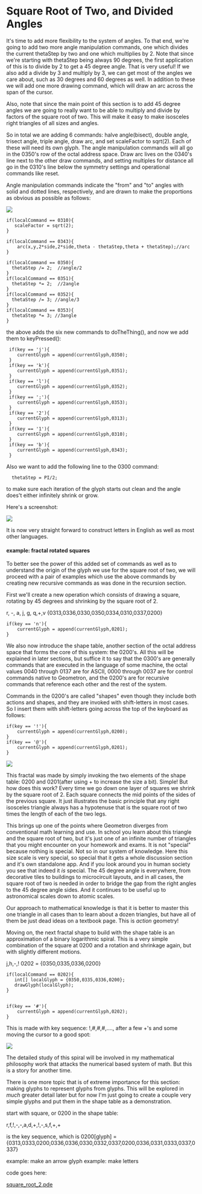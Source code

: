 # Square Root of Two, and Divided Angles

It's time to add more flexibility to the system of angles.  To that end, we're going to add two more angle manipulation commands, one which divides the current thetaStep by two and one which multiplies by 2.  Note that since we're starting with thetaStep being always 90 degrees, the first application of this is to divide by 2 to get a 45 degree angle.  That is very useful!  If we also add a divide by 3 and multiply by 3, we can get most of the angles we care about, such as 30 degrees and 60 degrees as well.  In addition to these we will add one more drawing command, which will draw an arc across the span of the cursor.  

Also, note that since the main point of this section is to add 45 degree angles we are going to really want to be able to multiply and divide by factors of the square root of two.  This will make it easy to make isosceles right triangles of all sizes and angles.   

So in total we are adding 6 commands: halve angle(bisect), double angle, trisect angle, triple angle, draw arc, and set scaleFactor to sqrt(2).  Each of these will need its own glyph.  The angle manipulation commands will all go in the 0350's row of the octal address space.  Draw arc lives on the 0340's line next to the other draw commands, and setting multiples for distance all go in the 0310's line below the symmetry settings and operational commands like reset.  

Angle manipulation commands indicate the "from" and "to" angles with solid and dotted lines, respectively, and are drawn to make the proportions as obvious as possible as follows:

![](root2newglyphs.png)

    if(localCommand == 0310){
       scaleFactor = sqrt(2); 
    }
    
    if(localCommand == 0343){
        arc(x,y,2*side,2*side,theta - thetaStep,theta + thetaStep);//arc
    }
    
    if(localCommand == 0350){
      thetaStep /= 2;  //angle/2
    }
    if(localCommand == 0351){
      thetaStep *= 2;  //2angle
    }
    if(localCommand == 0352){
      thetaStep /= 3; //angle/3
    }
    if(localCommand == 0353){
      thetaStep *= 3; //3angle
    }


the above adds the six new commands to doTheThing(), and now we add them to keyPressed():


	 if(key == 'j'){
     	currentGlyph = append(currentGlyph,0350);                   
     }
     if(key == 'k'){
     	currentGlyph = append(currentGlyph,0351);                   
     }
     if(key == 'l'){
     	currentGlyph = append(currentGlyph,0352);                   
     }
     if(key == ';'){
     	currentGlyph = append(currentGlyph,0353);                   
     }
     if(key == '2'){
     	currentGlyph = append(currentGlyph,0313);                   
     }
     if(key == '1'){
     	currentGlyph = append(currentGlyph,0310);                   
     }
     if(key == 'b'){
     	currentGlyph = append(currentGlyph,0343);                  
     }


Also we want to add the following line to the 0300 command:

      thetaStep = PI/2;
to make sure each iteration of the glyph starts out clean and the angle does't either infinitely shrink or grow.  

Here's a screenshot:

![](root2screenshot2.png)

It is now very straight forward to construct letters in English as well as most other languages.  

#### example: fractal rotated squares

To better see the power of this added set of commands as well as to understand the origin of the glyph we use for the square root of two, we will proceed with a pair of examples which use the above commands by creating new recursive commands as was done in the recursion section.  

First we'll create a new operation which consists of drawing a square, rotating by 45 degrees and shrinking by the square root of 2.  

  r,   -,    a,   j,  g,  q,+,v
{0313,0336,0330,0350,0334,0310,0337,0200}
	
	if(key == 'n'){
     	currentGlyph = append(currentGlyph,0201); 
    }

We also now introduce the shape table, another section of the octal address space that forms the core of this system: the 0200's.  All this will be explained in later sections, but suffice it to say that the 0300's are generally commands that are executed in the language of some machine, the octal values 0040 through 0137 are for ASCII, 0000 through 0037 are for control commands native to Geometron, and the 0200's are for recursive commands that reference each other and the rest of the system.  

Commands in the 0200's are called "shapes" even though they include both actions and shapes, and they are invoked with shift-letters in most cases.  So I insert them with shift-letters going across the top of the keyboard as follows:


	if(key == '!'){
    	currentGlyph = append(currentGlyph,0200);
    }
    if(key == '@'){
     	currentGlyph = append(currentGlyph,0201); 
    }



![](squarefractal.png)
 
This fractal was made by simply invoking the two elements of the shape table: 0200 and 0201(after using + to increase the size a bit).  Simple!  But how does this work?  Every time we go down one layer of squares we shrink by the square root of 2.  Each square connects the mid points of the sides of the previous square.  It just illustrates the basic principle that any right isosceles triangle always has a hypotenuse that is the square root of two times the length of each of the two legs.  

This brings up one of the points where Geometron diverges from conventional math learning and use.  In school you learn about this triangle and the square root of two, but it's just one of an infinite number of triangles that you might encounter on your homework and exams.  It is not "special" because nothing is special.  Not so in our system of knowledge.  Here this size scale is very special, so special that it gets a whole discussion section and it's own standalone app.  And if you look around you in human society you see that indeed it _is_ special.  The 45 degree angle is everywhere, from decorative tiles to buildings to microcircuit layouts, and in all cases, the square root of two is needed in order to bridge the gap from the right angles to the 45 degree angle sides. And it continues to be useful up to astronomical scales down to atomic scales.  

Our approach to mathematical knowledge is that it is better to master this one triangle in all cases than to learn about a dozen triangles, but have all of them be just dead ideas on a textbook page.  This is _action_ geometry!  

Moving on, the next fractal shape to build with the shape table is an approximation of a binary logarithmic spiral.  This is a very simple combination of the square at 0200 and a rotation and shrinkage again, but with slightly different motions.
  
  j,h,-,!
  0202 = {0350,0335,0336,0200}



    if(localCommand == 0202){
       int[] localGlyph = {0350,0335,0336,0200};
       drawGlyph(localGlyph);
    }


	if(key == '#'){
     	currentGlyph = append(currentGlyph,0202); 
    }

This is made with key sequence: !,#,#,#,...., after a few +'s and some moving the cursor to a good spot:

![](binaryLogSpiral.png)

The detailed study of this spiral will be involved in my mathematical philosophy work that attacks the numerical based system of math.  But this is a story for another time.  

There is one more topic that is of extreme importance for this section: making glyphs to represent glyphs from glyphs.  This will be explored in *much* greater detail later but for now I'm just going to create a couple very simple glyphs and put them in the shape table as a demonstration.  

start with square, or 0200 in the shape table:

r,f,!,-,-,a,d,+,!,-,s,f,+,+

is the key sequence, which is 0200[glyph] = {0313,0333,0200,0336,0336,0330,0332,0337,0200,0336,0331,0333,0337,0337}


 
example: make an arrow glyph
example: make letters


code goes here:

[square_root_2.pde](square_root_2/square_root_2.pde)


